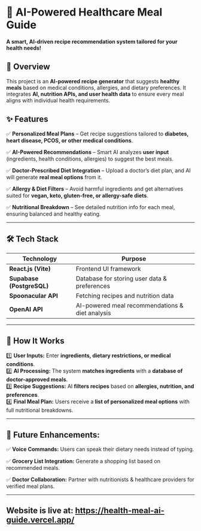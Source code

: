 # 🥗 AI-Powered Healthcare Meal Guide  

**A smart, AI-driven recipe recommendation system tailored for your health needs!**  

## 🚀 Overview  

This project is an **AI-powered recipe generator** that suggests **healthy meals** based on medical conditions, allergies, and dietary preferences. It integrates **AI, nutrition APIs, and user health data** to ensure every meal aligns with individual health requirements.  

## ✨ Features  

✅ **Personalized Meal Plans** – Get recipe suggestions tailored to **diabetes, heart disease, PCOS, or other medical conditions**.  

✅ **AI-Powered Recommendations** – Smart AI analyzes **user input** (ingredients, health conditions, allergies) to suggest the best meals.  

✅ **Doctor-Prescribed Diet Integration** – Upload a doctor’s diet plan, and AI will generate **real meal options** from it.  

✅ **Allergy & Diet Filters** – Avoid harmful ingredients and get alternatives suited for **vegan, keto, gluten-free, or allergy-safe diets**.  

✅ **Nutritional Breakdown** – See detailed nutrition info for each meal, ensuring balanced and healthy eating.  

---

## 🛠 Tech Stack  

| Technology | Purpose |  
|------------|---------|  
| **React.js (Vite)** | Frontend UI framework |   
| **Supabase (PostgreSQL)** | Database for storing user data & preferences |  
| **Spoonacular API** | Fetching recipes and nutrition data |  
| **OpenAI API** | AI-powered meal recommendations & diet analysis |  

---

## 🎯 How It Works  

1️⃣ **User Inputs:** Enter **ingredients, dietary restrictions, or medical conditions**.  
2️⃣ **AI Processing:** The system **matches ingredients** with a **database of doctor-approved meals**.  
3️⃣ **Recipe Suggestions:** AI **filters recipes** based on **allergies, nutrition, and preferences**.  
4️⃣ **Final Meal Plan:** Users receive a **list of personalized meal options** with full nutritional breakdowns.  

---

## 🎯 Future Enhancements:

✅ **Voice Commands:** Users can speak their dietary needs instead of typing.

✅ **Grocery List Integration:** Generate a shopping list based on recommended meals.

✅ **Doctor Collaboration:** Partner with nutritionists & healthcare providers for verified meal plans.

---
## Website is live at: https://health-meal-ai-guide.vercel.app/

